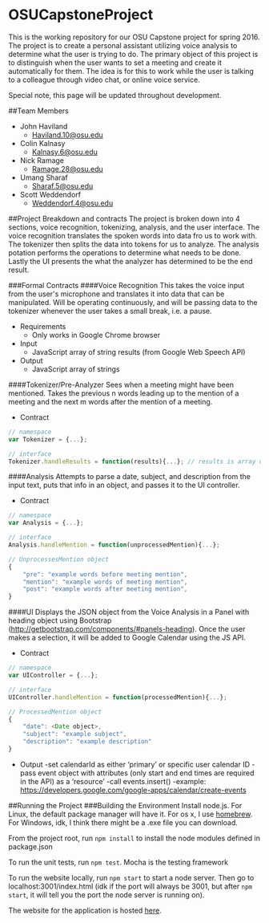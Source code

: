 # OSUCapstoneProject
This is the working repository for our OSU Capstone project for spring 2016. The project is to create a personal assistant utilizing voice analysis to determine what the user is trying to do. The primary object of this project is to distinguish when the user wants to set a meeting and create it automatically for them. The idea is for this to work while the user is talking to a colleague through video chat, or online voice service.

Special note, this page will be updated throughout development.

##Team Members
- John Haviland
  - Haviland.10@osu.edu
- Colin Kalnasy
  - Kalnasy.6@osu.edu
- Nick Ramage
  - Ramage.28@osu.edu
- Umang Sharaf
  - Sharaf.5@osu.edu
- Scott Weddendorf
  - Weddendorf.4@osu.edu

##Project Breakdown and contracts
The project is broken down into 4 sections, voice recognition, tokenizing, analysis, and the user interface. The voice recognition translates the spoken words into data fro us to work with. The tokenizer then splits the data into tokens for us to analyze. The analysis potation performs the operations to determine what needs to be done. Lastly the UI presents the what the analyzer has determined to be the end result.

###Formal Contracts
####Voice Recognition
This takes the voice input from the user's microphone and translates it into data that can be manipulated. Will be operating continuously, and will be passing data to the tokenizer whenever the user takes a small break, i.e. a pause.
- Requirements
  - Only works in Google Chrome browser
- Input
  - JavaScript array of string results (from Google Web Speech API)
- Output
  - JavaScript array of strings

####Tokenizer/Pre-Analyzer
Sees when a meeting might have been mentioned. Takes the previous n words leading up to the mention of a meeting and the next m words after the mention of a meeting.
- Contract
```javascript
// namespace
var Tokenizer = {...};

// interface
Tokenizer.handleResults = function(results){...}; // results is array of strings
```

####Analysis
Attempts to parse a date, subject, and description from the input text, puts that info in an object, and passes it to the UI controller.
- Contract
```javascript
// namespace
var Analysis = {...};

// interface
Analysis.handleMention = function(unprocessedMention){...};

// UnprocessesMention object
{
	"pre": "example words before meeting mention",
	"mention": "example words of meeting mention",
	"post": "example words after meeting mention",
}
```

####UI
Displays the JSON object from the Voice Analysis in a Panel with heading object using Bootstrap (http://getbootstrap.com/components/#panels-heading). Once the user makes a selection, it will be added to Google Calendar using the JS API.
- Contract
```javascript
// namespace
var UIController = {...};

// interface
UIController.handleMention = function(processedMention){...};

// ProcessedMention object
{
	"date": <Date object>,
	"subject": "example subject",
	"description": "example description"
}
```

- Output
	-set calendarId as either ‘primary’ or specific user calendar ID
	-pass event object with attributes (only start and end times are required in the API) as a ‘resource’
	-call events.insert()
	-example: https://developers.google.com/google-apps/calendar/create-events


##Running the Project
###Building the Environment
Install node.js. For Linux, the default package manager will have it. For os x, I use [homebrew](http://brew.sh/). For Windows, idk, I think there might be a .exe file you can download.

From the project root, run `npm install` to install the node modules defined in package.json

To run the unit tests, run `npm test`. Mocha is the testing framework

To run the website locally, run `npm start` to start a node server. Then go to localhost:3001/index.html (idk if the port will always be 3001, but after `npm start`, it will tell you the port the node server is running on).

The website for the application is hosted [here](http://meeting-assistant.mybluemix.net/).
